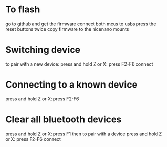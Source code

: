 # To flash

go to github and get the firmware
connect both mcus to usbs
press the reset buttons twice
copy firmware to the nicenano mounts

# Switching device

to pair with a new device: 
press and hold Z or X: press F2-F6
connect

# Connecting to a known device

press and hold Z or X: press F2-F6

# Clear all bluetooth devices

press and hold Z or X: press F1
then to pair with a device
press and hold Z or X: press F2-F6
connect

